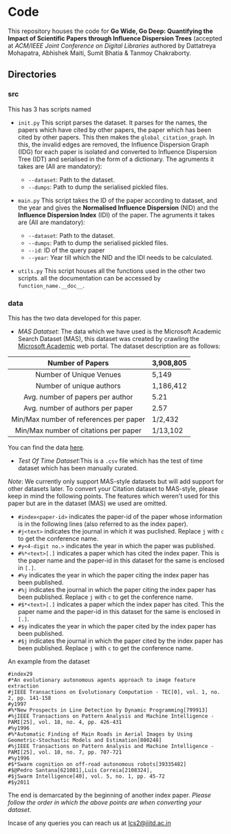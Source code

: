 # Code 
This repository houses the code for **Go Wide, Go Deep:  Quantifying the Impact of Scientific Papers through Influence Dispersion Trees**
(accepted at *ACM/IEEE Joint Conference on Digital Libraries* authored by Dattatreya Mohapatra, Abhishek Maiti, Sumit Bhatia & Tanmoy Chakraborty. 

## Directories 
### src
This has 3 has scripts named 
* ```init.py```
This script parses the dataset. It parses for the names, the papers which have cited by other papers, the paper
which has been cited by other papers. This then makes the ```global_citation_graph```. In this, the invalid edges are removed, the Influence Dispersion
Graph (IDG) for each paper is isolated and converted to Influence Dispersion Tree (IDT) and serialised in the form of a dictionary. 
The agruments it takes are (All are mandatory):
    * ```--dataset```: Path to the dataset. 
    * ```--dumps```: Path to dump the serialised pickled files. 

* ```main.py```
This script takes the ID of the paper according to dataset, and the year and gives the __Normalised Influence Dispersion__ (NID) and the 
__Influence Dispersion Index__ (IDI) of the paper. 
The agruments it takes are (All are mandatory):
    * ```--dataset```: Path to the dataset. 
    * ```--dumps```: Path to dump the serialised pickled files. 
    * ```--id```: ID of the query paper 
    * ```--year```: Year till which the NID and the IDI needs to be calculated. 
    
 * ```utils.py```
 This script houses all the functions used in the other two scripts. all the documentation can be accessed by ```function_name.__doc__```. 
 
 
### data 
This has the two data developed for this paper. 
* _MAS Datatset_: The data which we have used is the Microsoft Academic Search Dataset (MAS), this dataset was created by crawling the [Microsoft Academic](https://academic.microsoft.com/home) web portal. 
The dataset description are as follows:

|            Number of Papers            | 3,908,805 |
|:--------------------------------------:|-----------|
|         Number of Unique Venues        |   5,149   |
|        Number of unique authors        | 1,186,412 |
|    Avg. number of papers per author    | 5.21      |
|    Avg. number of authors per paper    | 2.57      |
| Min/Max number of references per paper | 1/2,432   |
|  Min/Max number of citations per paper | 1/13,102  |
 
You can find the data [here](https://drive.google.com/drive/folders/1SXmrDoi9F80ojgbU7mHcKgpE9Lje2m7g?usp=sharing). 
  
 * _Test Of Time Dataset_:This is a ```.csv``` file which has the test of time dataset which has been manually curated. 
 

_Note_: We currently only support MAS-style datasets but will add support for other datasets later. 
To convert your Citation dataset to MAS-style, please keep in mind the following points. The features which weren't used for this paper but are in the dataset (MAS) we used are omitted. 

* ```#index<paper-id>``` indicates the paper-id of the paper whose information is in the following lines (also referred to as the index paper).
* ```#j<text>``` indicates the journal in which it was puclished. Replace ```j``` with ```c``` to get the conference name.
* ```#y<4-digit no.>``` indicates the year in which the paper was published.
* ```#%*<text>[.]``` indicates a paper which has cited the index paper. This is the paper name and the paper-id in this dataset for the same is enclosed in ```[.]```. 
* ```#%y``` indicates the year in which the paper citing the index paper has been published.
* ```#%j``` indicates the journal in which the paper citing the index paper has been published. Replace ```j``` with ```c``` to get the conference name.
* ```#$*<text>[.]``` indicates a paper which the index paper has cited. This the paper name and the paper-id in this dataset for the same is enclosed in ```[.]```. 
* ```#$y``` indicates the year in which the paper cited by the index paper has been published.
* ```#$j``` indicates the journal in which the paper cited by the index paper has been published. Replace ```j``` with ```c``` to get the conference name.

An example from the dataset 
```
#index29
#*An evolutionary autonomous agents approach to image feature extraction
#jIEEE Transactions on Evolutionary Computation - TEC[0], vol. 1, no. 2, pp. 141-158
#y1997
#%*New Prospects in Line Detection by Dynamic Programming[799913]
#%jIEEE Transactions on Pattern Analysis and Machine Intelligence - PAMI[25], vol. 18, no. 4, pp. 426-431
#%y1996
#%*Automatic Finding of Main Roads in Aerial Images by Using Geometric-Stochastic Models and Estimation[800248]
#%jIEEE Transactions on Pattern Analysis and Machine Intelligence - PAMI[25], vol. 18, no. 7, pp. 707-721
#%y1996
#$*Swarm cognition on off-road autonomous robots[39335482]
#$@Pedro Santana[621081],Luís Correia[2108324],
#$jSwarm Intelligence[40], vol. 5, no. 1, pp. 45-72
#$y2011

```
The end is demarcated by the beginning of another index paper. 
_Please follow the order in which the above points are when converting your dataset._

Incase of any queries you can reach us at lcs2@iiitd.ac.in



